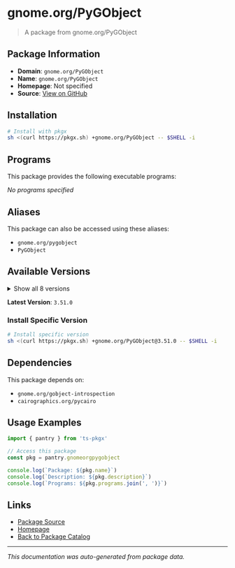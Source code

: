 # gnome.org/PyGObject

> A package from gnome.org/PyGObject

## Package Information

- **Domain**: `gnome.org/PyGObject`
- **Name**: `gnome.org/PyGObject`
- **Homepage**: Not specified
- **Source**: [View on GitHub](https://github.com/pkgxdev/pantry/tree/main/projects/gnome.org/PyGObject/package.yml)

## Installation

```bash
# Install with pkgx
sh <(curl https://pkgx.sh) +gnome.org/PyGObject -- $SHELL -i
```

## Programs

This package provides the following executable programs:

*No programs specified*

## Aliases

This package can also be accessed using these aliases:

- `gnome.org/pygobject`
- `PyGObject`

## Available Versions

<details>
<summary>Show all 8 versions</summary>

- `3.51.0`, `3.50.0`, `3.49.0`, `3.48.2`, `3.48.1`
- `3.48.0`, `3.47.0`, `3.46.0`

</details>

**Latest Version**: `3.51.0`

### Install Specific Version

```bash
# Install specific version
sh <(curl https://pkgx.sh) +gnome.org/PyGObject@3.51.0 -- $SHELL -i
```

## Dependencies

This package depends on:

- `gnome.org/gobject-introspection`
- `cairographics.org/pycairo`

## Usage Examples

```typescript
import { pantry } from 'ts-pkgx'

// Access this package
const pkg = pantry.gnomeorgpygobject

console.log(`Package: ${pkg.name}`)
console.log(`Description: ${pkg.description}`)
console.log(`Programs: ${pkg.programs.join(', ')}`)
```

## Links

- [Package Source](https://github.com/pkgxdev/pantry/tree/main/projects/gnome.org/PyGObject/package.yml)
- [Homepage](#)
- [Back to Package Catalog](../package-catalog.md)

---

*This documentation was auto-generated from package data.*
